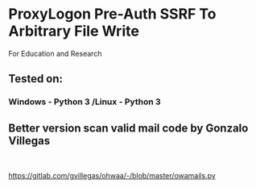 # ProxyLogon Pre-Auth SSRF To Arbitrary File Write
For Education and Research
## Tested on:
### Windows - Python 3 /Linux - Python 3
## Better version scan valid mail code by Gonzalo Villegas</h1><br>
https://gitlab.com/gvillegas/ohwaa/-/blob/master/owamails.py
